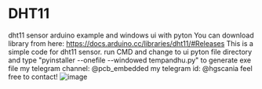 # DHT11
dht11 sensor arduino example and windows ui with pyton
You can download library from here: https://docs.arduino.cc/libraries/dht11/#Releases
This is a simple code for dht11 sensor.
run CMD and change to ui pyton file directory and type "pyinstaller --onefile --windowed tempandhu.py" to generate exe file
my telegram channel: @pcb_embedded
my telegram id: @hgscania
feel free to contact!
![image](https://github.com/user-attachments/assets/96dd9b6a-dae2-4339-ab39-d688bf18a168)
